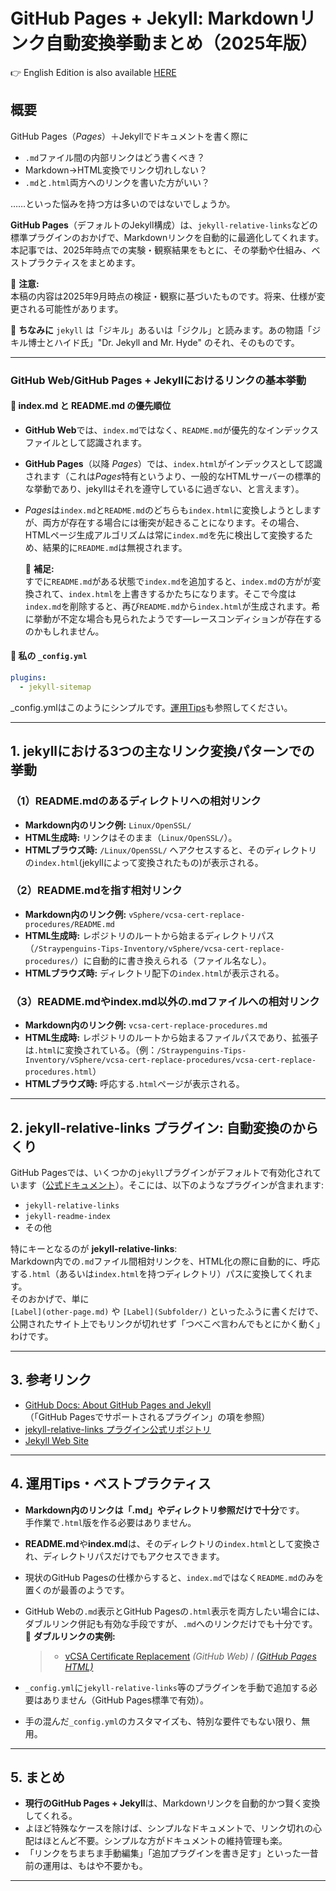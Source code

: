 # GitHub Pages + Jekyll: Markdownリンク自動変換挙動まとめ（2025年版）

👉 English Edition is also available [HERE](github-pages-md-link-behavior.md)

## 概要

GitHub Pages（*Pages*）＋Jekyllでドキュメントを書く際に
- `.md`ファイル間の内部リンクはどう書くべき？
- Markdown→HTML変換でリンク切れしない？
- `.md`と`.html`両方へのリンクを書いた方がいい？

……といった悩みを持つ方は多いのではないでしょうか。

**GitHub Pages**（デフォルトのJekyll構成）は、`jekyll-relative-links`などの標準プラグインのおかげで、Markdownリンクを自動的に最適化してくれます。本記事では、2025年時点での実験・観察結果をもとに、その挙動や仕組み、ベストプラクティスをまとめます。

📝 **注意:**  
本稿の内容は2025年9月時点の検証・観察に基づいたものです。将来、仕様が変更される可能性があります。

📝 **ちなみに** `jekyll` は「ジキル」あるいは「ジクル」と読みます。あの物語「ジキル博士とハイド氏」"Dr. Jekyll and Mr. Hyde" のそれ、そのものです。

---

### GitHub Web/GitHub Pages + Jekyllにおけるリンクの基本挙動

#### 📌 index.md と README.md の優先順位

- **GitHub Web**では、`index.md`ではなく、`README.md`が優先的なインデックスファイルとして認識されます。
- **GitHub Pages**（以降 *Pages*）では、`index.html`がインデックスとして認識されます（これは*Pages*特有というより、一般的なHTMLサーバーの標準的な挙動であり、jekyllはそれを遵守しているに過ぎない、と言えます）。
- *Pages*は`index.md`と`README.md`のどちらも`index.html`に変換しようとしますが、両方が存在する場合には衝突が起きることになります。その場合、HTMLページ生成アルゴリズムは常に`index.md`を先に検出して変換するため、結果的に`README.md`は無視されます。

  📝 **補足:**  
  すでに`README.md`がある状態で`index.md`を追加すると、`index.md`の方がが変換されて、`index.html`を上書きするかたちになります。そこで今度は`index.md`を削除すると、再び`README.md`から`index.html`が生成されます。希に挙動が不定な場合も見られたようです—レースコンディションが存在するのかもしれません。

#### 📌 私の `_config.yml`

```yaml
plugins:
  - jekyll-sitemap
```

_config.ymlはこのようにシンプルです。[運用Tips](#4-運用tips・ベストプラクティス)も参照してください。

---

## 1. jekyllにおける3つの主なリンク変換パターンでの挙動

### （1）README.mdのあるディレクトリへの相対リンク

- **Markdown内のリンク例:** `Linux/OpenSSL/`
- **HTML生成時:** リンクはそのまま（`Linux/OpenSSL/`）。
- **HTMLブラウズ時:** `/Linux/OpenSSL/` へアクセスすると、そのディレクトリの`index.html`(jekyllによって変換されたもの)が表示される。

### （2）README.mdを指す相対リンク

- **Markdown内のリンク例:** `vSphere/vcsa-cert-replace-procedures/README.md`
- **HTML生成時:** レポジトリのルートから始まるディレクトリパス（`/Straypenguins-Tips-Inventory/vSphere/vcsa-cert-replace-procedures/`）に自動的に書き換えられる（ファイル名なし）。
- **HTMLブラウズ時:** ディレクトリ配下の`index.html`が表示される。

### （3）README.mdやindex.md以外の.mdファイルへの相対リンク

- **Markdown内のリンク例:** `vcsa-cert-replace-procedures.md`
- **HTML生成時:** レポジトリのルートから始まるファイルパスであり、拡張子は`.html`に変換されている。（例：`/Straypenguins-Tips-Inventory/vSphere/vcsa-cert-replace-procedures/vcsa-cert-replace-procedures.html`）
- **HTMLブラウズ時:** 呼応する`.html`ページが表示される。

---

## 2. jekyll-relative-links プラグイン: 自動変換のからくり

GitHub Pagesでは、いくつかの`jekyll`プラグインがデフォルトで有効化されています（[公式ドキュメント](https://docs.github.com/ja/pages/setting-up-a-github-pages-site-with-jekyll/about-github-pages-and-jekyll)）。そこには、以下のようなプラグインが含まれます:

- `jekyll-relative-links`
- `jekyll-readme-index`
- その他

特にキーとなるのが **jekyll-relative-links**:  
Markdown内での`.md`ファイル間相対リンクを、HTML化の際に自動的に、呼応する`.html`（あるいは`index.html`を持つディレクトリ）パスに変換してくれます。  
そのおかげで、単に  
`[Label](other-page.md)` や `[Label](Subfolder/)` といったふうに書くだけで、公開されたサイト上でもリンクが切れせず「つべこべ言わんでもとにかく動く」わけです。

---

## 3. 参考リンク

- [GitHub Docs: About GitHub Pages and Jekyll](https://docs.github.com/ja/pages/setting-up-a-github-pages-site-with-jekyll/about-github-pages-and-jekyll)  
  （「GitHub Pagesでサポートされるプラグイン」の項を参照）
- [jekyll-relative-links プラグイン公式リポジトリ](https://github.com/benbalter/jekyll-relative-links)
- [Jekyll Web Site](https://jekyllrb.com)

---

## 4. 運用Tips・ベストプラクティス

- **Markdown内のリンクは「.md」やディレクトリ参照だけで十分**です。  
  手作業で`.html`版を作る必要はありません。
- **README.md**や**index.md**は、そのディレクトリの`index.html`として変換され、ディレクトリパスだけでもアクセスできます。
- 現状のGitHub Pagesの仕様からすると、`index.md`ではなく`README.md`のみを置くのが最善のようです。
- GitHub Webの`.md`表示とGitHub Pagesの`.html`表示を両方したい場合には、ダブルリンク併記も有効な手段ですが、`.md`へのリンクだけでも十分です。  
  📝 **ダブルリンクの実例:**
  > - [vCSA Certificate Replacement](vSphere/vcsa-cert-replace-procedures/README.md) *(GitHub Web)* / [*(GitHub Pages HTML)*](https://tatsuya-nonogaki.github.io/Straypenguins-Tips-Inventory/vSphere/vcsa-cert-replace-procedures/)

- `_config.yml`に`jekyll-relative-links`等のプラグインを手動で追加する必要はありません（GitHub Pages標準で有効）。
- 手の混んだ`_config.yml`のカスタマイズも、特別な要件でもない限り、無用。

---

## 5. まとめ

- **現行のGitHub Pages + Jekyll**は、Markdownリンクを自動的かつ賢く変換してくれる。
- よほど特殊なケースを除けば、シンプルなドキュメントで、リンク切れの心配はほとんど不要。シンプルな方がドキュメントの維持管理も楽。
- 「リンクをちまちま手動編集」「追加プラグインを書き足す」といった一昔前の運用は、もはや不要かも。

---
